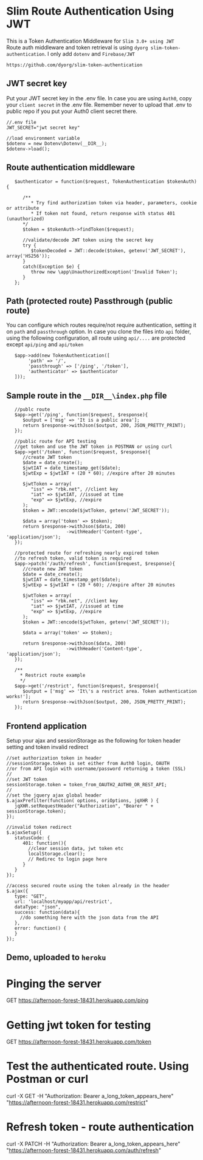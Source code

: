 # Slim Route Authentication Using JWT

This is a Token Authentication Middleware for `Slim 3.0+ using JWT`  
Route auth middleware and token retrieval is using `dyorg slim-token-authentication`. I only add `dotenv` and `Firebase/JWT`

    https://github.com/dyorg/slim-token-authentication

## JWT secret key

Put your JWT secret key in the .env file. In case you are using `Auth0`, copy your `client secret` in the .env file. Remember never to upload that .env to public repo if you put your Auth0 client secret there.
    
    //.env file
    JWT_SECRET="jwt secret key"
    
    //load environment variable
    $dotenv = new Dotenv\Dotenv(__DIR__);
    $dotenv->load();

## Route authentication middleware

       $authenticator = function($request, TokenAuthentication $tokenAuth){

          /**
             * Try find authorization token via header, parameters, cookie or attribute
             * If token not found, return response with status 401 (unauthorized)
          */
          $token = $tokenAuth->findToken($request);

          //validate/decode JWT token using the secret key
          try {
             $tokenDecoded = JWT::decode($token, getenv('JWT_SECRET'), array('HS256'));
          }
          catch(Exception $e) {
             throw new \app\UnauthorizedException('Invalid Token');
          }
       };
       
## Path (protected route) Passthrough (public route)

You can configure which routes require/not require authentication, setting it on `path` and `passthrough` option. In case you clone the files into `api` folder, using the following configuration, all route using `api/....` are protected except `api/ping` and `api/token`

       $app->add(new TokenAuthentication([
            'path' => '/',
            'passthrough' => ['/ping', '/token'], 
            'authenticator' => $authenticator
       ]));
       
## Sample route in the `__DIR__\index.php` file

       //publc route
       $app->get('/ping', function($request, $response){
          $output = ['msg' => 'It is a public area'];
          return $response->withJson($output, 200, JSON_PRETTY_PRINT);
       });

       //public route for API testing
       //get token and use the JWT token in POSTMAN or using curl
       $app->get('/token', function($request, $response){
          //create JWT token
          $date = date_create();
          $jwtIAT = date_timestamp_get($date);
          $jwtExp = $jwtIAT + (20 * 60); //expire after 20 minutes

          $jwtToken = array(
             "iss" => "rbk.net", //client key
             "iat" => $jwtIAT, //issued at time
             "exp" => $jwtExp, //expire
          );
          $token = JWT::encode($jwtToken, getenv('JWT_SECRET'));

          $data = array('token' => $token);
          return $response->withJson($data, 200)
                          ->withHeader('Content-type', 'application/json');
       });

       //protected route for refreshing nearly expired token
       //to refresh token, valid token is required
       $app->patch('/auth/refresh', function($request, $response){
          //create new JWT token
          $date = date_create();
          $jwtIAT = date_timestamp_get($date);
          $jwtExp = $jwtIAT + (20 * 60); //expire after 20 minutes

          $jwtToken = array(
             "iss" => "rbk.net", //client key
             "iat" => $jwtIAT, //issued at time
             "exp" => $jwtExp, //expire
          );
          $token = JWT::encode($jwtToken, getenv('JWT_SECRET'));

          $data = array('token' => $token);

          return $response->withJson($data, 200)
                          ->withHeader('Content-type', 'application/json');
       });

       /**
         * Restrict route example
         */
       $app->get('/restrict', function($request, $response){
          $output = ['msg' => 'It\'s a restrict area. Token authentication works!'];
          return $response->withJson($output, 200, JSON_PRETTY_PRINT);
       });

## Frontend application

Setup your ajax and sessionStorage as the following for token header setting and token invalid redirect

    //set authorization token in header
    //sessionStorage.token is set either from Auth0 login, OAUTH
    //or from API login with username/password returning a token (SSL)
    //
    //set JWT token
    sessionStorage.token = token_from_OAUTH2_AUTH0_OR_REST_API;
    //
    //set the jquery ajax global header
    $.ajaxPrefilter(function( options, oriOptions, jqXHR ) {
       jqXHR.setRequestHeader("Authorization", "Bearer " + sessionStorage.token);
    }); 

    //invalid token redirect
    $.ajaxSetup({
       statusCode: {
          401: function(){
            //clear session data, jwt token etc
            localStorage.clear();     
            // Redirec to login page here            
          }
       }
    });

    //access secured route using the token already in the header	
    $.ajax({
       type: "GET",
       url: 'localhost/myapp/api/restrict',
       dataType: "json",
       success: function(data){
         //do something here with the json data from the API
       },
       error: function() {
       }
    });

## Demo, uploaded to `heroku`

# Pinging the server
GET https://afternoon-forest-18431.herokuapp.com/ping

# Getting jwt token for testing
GET https://afternoon-forest-18431.herokuapp.com/token

# Test the authenticated route. Using Postman or curl
curl -X GET -H "Authorization: Bearer a_long_token_appears_here" "https://afternoon-forest-18431.herokuapp.com/restrict"

# Refresh token - route authentication
curl -X PATCH -H "Authorization: Bearer a_long_token_appears_here" "https://afternoon-forest-18431.herokuapp.com/auth/refresh"
